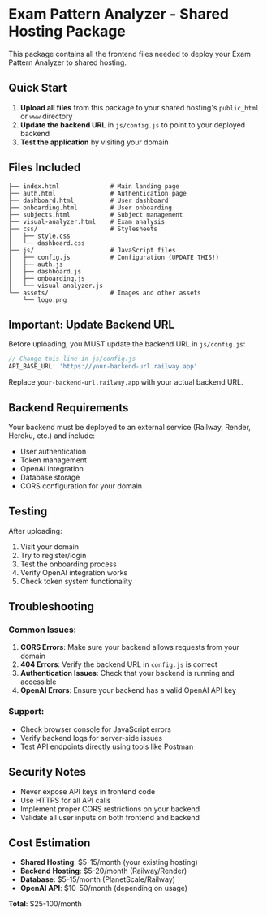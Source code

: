 # Exam Pattern Analyzer - Shared Hosting Package

This package contains all the frontend files needed to deploy your Exam Pattern Analyzer to shared hosting.

## Quick Start

1. **Upload all files** from this package to your shared hosting's `public_html` or `www` directory
2. **Update the backend URL** in `js/config.js` to point to your deployed backend
3. **Test the application** by visiting your domain

## Files Included

```
├── index.html              # Main landing page
├── auth.html               # Authentication page
├── dashboard.html          # User dashboard
├── onboarding.html         # User onboarding
├── subjects.html           # Subject management
├── visual-analyzer.html    # Exam analysis
├── css/                    # Stylesheets
│   ├── style.css
│   └── dashboard.css
├── js/                     # JavaScript files
│   ├── config.js           # Configuration (UPDATE THIS!)
│   ├── auth.js
│   ├── dashboard.js
│   ├── onboarding.js
│   └── visual-analyzer.js
└── assets/                 # Images and other assets
    └── logo.png
```

## Important: Update Backend URL

Before uploading, you MUST update the backend URL in `js/config.js`:

```javascript
// Change this line in js/config.js
API_BASE_URL: 'https://your-backend-url.railway.app'
```

Replace `your-backend-url.railway.app` with your actual backend URL.

## Backend Requirements

Your backend must be deployed to an external service (Railway, Render, Heroku, etc.) and include:

- User authentication
- Token management
- OpenAI integration
- Database storage
- CORS configuration for your domain

## Testing

After uploading:

1. Visit your domain
2. Try to register/login
3. Test the onboarding process
4. Verify OpenAI integration works
5. Check token system functionality

## Troubleshooting

### Common Issues:

1. **CORS Errors**: Make sure your backend allows requests from your domain
2. **404 Errors**: Verify the backend URL in `config.js` is correct
3. **Authentication Issues**: Check that your backend is running and accessible
4. **OpenAI Errors**: Ensure your backend has a valid OpenAI API key

### Support:

- Check browser console for JavaScript errors
- Verify backend logs for server-side issues
- Test API endpoints directly using tools like Postman

## Security Notes

- Never expose API keys in frontend code
- Use HTTPS for all API calls
- Implement proper CORS restrictions on your backend
- Validate all user inputs on both frontend and backend

## Cost Estimation

- **Shared Hosting**: $5-15/month (your existing hosting)
- **Backend Hosting**: $5-20/month (Railway/Render)
- **Database**: $5-15/month (PlanetScale/Railway)
- **OpenAI API**: $10-50/month (depending on usage)

**Total**: $25-100/month 